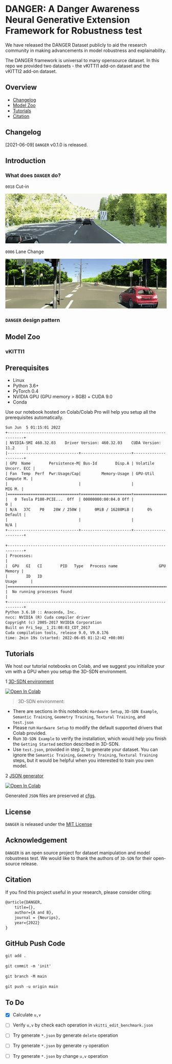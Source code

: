 # DANGER: A Danger Awareness Neural Generative Extension Framework for Robustness test
We have released the DANGER Dataset publicly to aid the research community in making advancements in model robustness and explainability.

The DANGER framework is universal to many opensource dataset. In this repo we provided two datasets - the vKITTI1 add-on dataset and the vKITTI2 add-on dataset.

## Overview
- [Changelog](#changelog)
- [Model Zoo](#model-zoo)
- [Tutorials](#tutorials)
- [Citation](#citation)

## Changelog
[2021-06-09] `DANGER` v0.1.0 is released.

## Introduction

### What does `DANGER` do?

`0018` Cut-in

![Lane Change](./pics/0018_motion.gif)

`0006` Lane Change

![Lane Change](./pics/0006_motion.gif)


### `DANGER` design pattern


## Model Zoo

### vKITTI1 
## Prerequisites

- Linux
- Python 3.6+
- PyTorch 0.4
- NVIDIA GPU (GPU memory > 8GB) + CUDA 9.0
- Conda
  
Use our notebook hosted on Colab/Colab Pro will help you setup all the prerequisites automatically.

```
Sun Jun  5 01:15:01 2022       
+-----------------------------------------------------------------------------+
| NVIDIA-SMI 460.32.03    Driver Version: 460.32.03    CUDA Version: 11.2     |
|-------------------------------+----------------------+----------------------+
| GPU  Name        Persistence-M| Bus-Id        Disp.A | Volatile Uncorr. ECC |
| Fan  Temp  Perf  Pwr:Usage/Cap|         Memory-Usage | GPU-Util  Compute M. |
|                               |                      |               MIG M. |
|===============================+======================+======================|
|   0  Tesla P100-PCIE...  Off  | 00000000:00:04.0 Off |                    0 |
| N/A   37C    P0    28W / 250W |      0MiB / 16280MiB |      0%      Default |
|                               |                      |                  N/A |
+-------------------------------+----------------------+----------------------+
                                                                               
+-----------------------------------------------------------------------------+
| Processes:                                                                  |
|  GPU   GI   CI        PID   Type   Process name                  GPU Memory |
|        ID   ID                                                   Usage      |
|=============================================================================|
|  No running processes found                                                 |
+-----------------------------------------------------------------------------+
Python 3.6.10 :: Anaconda, Inc.
nvcc: NVIDIA (R) Cuda compiler driver
Copyright (c) 2005-2017 NVIDIA Corporation
Built on Fri_Sep__1_21:08:03_CDT_2017
Cuda compilation tools, release 9.0, V9.0.176
time: 2min 19s (started: 2022-06-05 01:12:42 +00:00)
```

## Tutorials
We host our tutorial notebooks on Colab, and we suggest you initialize your vm with a GPU when you setup the 3D-SDN environment.

1 [3D-SDN environment](https://github.com/jayhsu0627/DANGER/blob/main/docs/CUDA9_3D_SDN.ipynb)

[![Open In Colab](https://colab.research.google.com/assets/colab-badge.svg)](https://colab.research.google.com/drive/1zOJ8YydPx3a-cLl8nwKA7M66eJ5DhlSU?usp=sharing)
>3D-SDN environment:
* There are sections in this notebook: `Hardware Setup`, `3D-SDN Example`, `Semantic Training`, `Geometry Training`, `Textural Training`, and `test.json`
* Please run `Hardware Setup` to modify the default supported drivers that Colab provided.
* Run `3D-SDN Example` to verify the installation, which would help you finish the `Getting Started` section described in 3D-SDN.
* Use `test.json`, provided in step 2, to generate your dataset. You can ignore the `Semantic Training`, `Geometry Training`, `Textural Training` steps, but it would be helpful when you interested to train you own model.

2 [JSON generator](https://github.com/jayhsu0627/DANGER/blob/main/docs/Design_JSON.ipynb)

[![Open In Colab](https://colab.research.google.com/assets/colab-badge.svg)](https://colab.research.google.com/drive/1vFl4zFHlEVxBBqOe_Q6wgT_zsQC1F8W_?usp=sharing)

Generated `JSON` files are preserved at [cfgs](/cfgs/).

## License
`DANGER` is released under the [MIT License](/LICENSE)

## Acknowledgement
`DANGER` is an open source project for dataset manipulation and model robustness test.
We would like to thank the authors of `3D-SDN` for their open-source release.

## Citation
If you find this project useful in your research, please consider citing:

```
@article{DANGER,
    title={},
    author={A and B},
    journal = {Neurips},
    year={2022}
}

```
## GitHub Push Code
```
git add .

git commit -m 'init'

git branch -M main

git push -u origin main
```
## To Do

- [x] Calculate `u,v` 
- [ ] Verify `u,v`  by check each operation in `vkitti_edit_benchmark.json`
- [ ] Try generate `*.json` by generate `delete` operation
- [ ] Try generate `*.json` by generate `ry` operation
- [ ] Try generate `*.json` by change `u,v` operation


